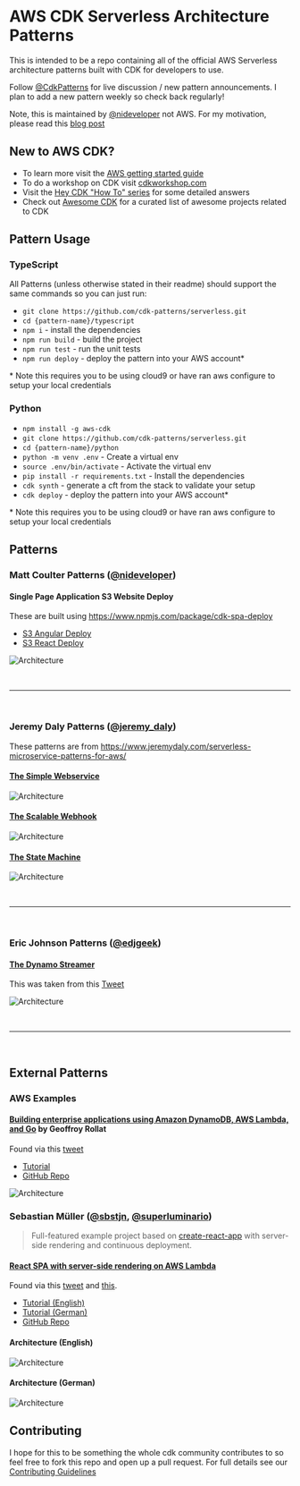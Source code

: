 # AWS CDK Serverless Architecture Patterns

This is intended to be a repo containing all of the official AWS Serverless architecture patterns built with CDK for developers to use.

Follow [@CdkPatterns](https://twitter.com/cdkpatterns) for live discussion / new pattern announcements. I plan to add a new pattern weekly so check back regularly!

Note, this is maintained by [@nideveloper](https://twitter.com/nideveloper) not AWS. For my motivation, please read this [blog post](https://www.mattcoulter.com/blog/post/2)

## New to AWS CDK?

* To learn more visit the [AWS getting started guide](https://docs.aws.amazon.com/cdk/latest/guide/getting_started.html)
* To do a workshop on CDK visit [cdkworkshop.com](https://cdkworkshop.com)
* Visit the [Hey CDK &quot;How To&quot; series](https://garbe.io/blog/2019/09/11/hey-cdk-how-to-migrate/) for some detailed answers
* Check out [Awesome CDK](https://github.com/eladb/awesome-cdk) for a curated list of awesome projects related to CDK

## Pattern Usage

### TypeScript
All Patterns (unless otherwise stated in their readme) should support the same commands so you can just run:

* `git clone https://github.com/cdk-patterns/serverless.git`
* `cd {pattern-name}/typescript`
* `npm i` - install the dependencies
* `npm run build` - build the project
* `npm run test` - run the unit tests
* `npm run deploy` - deploy the pattern into your AWS account&#42;

&#42; Note this requires you to be using cloud9 or have ran aws configure to setup your local credentials

### Python

* `npm install -g aws-cdk`
* `git clone https://github.com/cdk-patterns/serverless.git`
* `cd {pattern-name}/python`
* `python -m venv .env` - Create a virtual env
* `source .env/bin/activate` - Activate the virtual env
* `pip install -r requirements.txt` - Install the dependencies
* `cdk synth` - generate a cft from the stack to validate your setup
* `cdk deploy` - deploy the pattern into your AWS account&#42;

&#42; Note this requires you to be using cloud9 or have ran aws configure to setup your local credentials

## Patterns
### Matt Coulter Patterns ([@nideveloper](https://twitter.com/nideveloper))

#### Single Page Application S3 Website Deploy
These are built using https://www.npmjs.com/package/cdk-spa-deploy

* [S3 Angular Deploy ](/s3-angular-website/README.md)
* [S3 React Deploy ](/s3-react-website/README.md)

![Architecture](https://raw.githubusercontent.com/cdk-patterns/serverless/master/s3-angular-website/img/architecture.PNG)

<br /><hr /><br />

### Jeremy Daly Patterns ([@jeremy_daly](https://twitter.com/jeremy_daly))
These patterns are from https://www.jeremydaly.com/serverless-microservice-patterns-for-aws/

#### [The Simple Webservice](/the-simple-webservice/README.md)
![Architecture](https://raw.githubusercontent.com/cdk-patterns/serverless/master/the-simple-webservice/img/architecture.png)

#### [The Scalable Webhook](/the-scalable-webhook/README.md)
![Architecture](https://raw.githubusercontent.com/cdk-patterns/serverless/master/the-scalable-webhook/img/architecture.png)

#### [The State Machine](/the-state-machine/README.md)
![Architecture](the-state-machine/img/the-state-machine-arch.png)

<br /><hr /><br />

### Eric Johnson Patterns ([@edjgeek](https://twitter.com/edjgeek))

#### [The Dynamo Streamer](/the-dynamo-streamer/README.md)
This was taken from this [Tweet](https://twitter.com/edjgeek/status/1220227872511496192?s=20)

![Architecture](https://raw.githubusercontent.com/cdk-patterns/serverless/master/the-dynamo-streamer/img/arch.jpg)

<br /><hr /><br />

## External Patterns

### AWS Examples

#### [Building enterprise applications using Amazon DynamoDB, AWS Lambda, and Go](https://github.com/aws-samples/aws-dynamodb-enterprise-application/blob/master/README.md) by Geoffroy Rollat


Found via this [tweet](https://twitter.com/danilop/status/1222856997751656449)
* [Tutorial](https://aws.amazon.com/blogs/database/building-enterprise-applications-using-amazon-dynamodb-aws-lambda-and-golang/)
* [GitHub Repo](https://github.com/aws-samples/aws-dynamodb-enterprise-application)

![Architecture](https://raw.githubusercontent.com/cdk-patterns/serverless/master/img/building-enterprise-architecture.jpg)

### Sebastian Müller ([@sbstjn](https://twitter.com/sbstjn), [@superluminario](https://twitter.com/superluminario))

> Full-featured example project based on [create-react-app](https://create-react-app.dev/) with server-side rendering and continuous deployment.

#### [React SPA with server-side rendering on AWS Lambda](https://github.com/sbstjn/cra-serverless/blob/master/README.md)

Found via this [tweet](https://twitter.com/sbstjn/status/1225811582061621250?s=20) and [this](https://twitter.com/superluminario/status/1225779586161684480).

* [Tutorial (English)](https://sbstjn.com/serverless-create-react-app-server-side-rendering-ssr-lamda.html)
* [Tutorial (German)](https://superluminar.io/2020/02/07/react-spa-und-server-side-rendering-ssr-mit-aws-lambda-cloudfront-und-dem-cdk/)
* [GitHub Repo](https://github.com/sbstjn/cra-serverless/blob/master/README.md)

#### Architecture (English)

![Architecture](/img/serverless-ssr-react-lambda-en.png)

#### Architecture (German)

![Architecture](/img/serverless-ssr-react-lambda-de.png)

## Contributing
I hope for this to be something the whole cdk community contributes to so feel free to fork this repo and open up a pull request. For full details see our [Contributing Guidelines](CONTRIBUTING.md)
